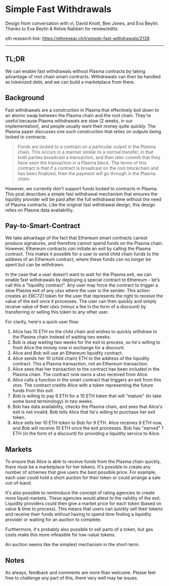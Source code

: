 # Simple Fast Withdrawals

Design from conversation with vi, David Knott, Ben Jones, and Eva Beylin. Thanks to Eva Beylin & Kelsie Nabben for review/edits.

eth research link: https://ethresear.ch/t/simple-fast-withdrawals/2128

---

## TL;DR

We can enable fast withdrawals without Plasma contracts by taking advantage of root chain smart contracts. Withdrawals can then be handled as tokenized debt, and we can build a marketplace from there.

## Background

Fast withdrawals are a construction in Plasma that effectively boil down to an atomic swap between the Plasma chain and the root chain. They're useful because Plasma withdrawals are slow (2 weeks, in our implementation), and people usually want their money quite quickly. The Plasma paper discusses one such construction that relies on outputs being locked to contracts:

> Funds are locked to a contract on a particular output in the Plasma chain. This occurs in a manner similar to a normal transfer, in that both parties broadcast a transaction, and then later commit that they have seen the transaction in a Plasma block. The terms of this contract is that if a contract is broadcast on the root blockchain and has been finalized, then the payment will go through in the Plasma chain.

However, we currently don't support funds locked to contracts in Plasma. This post describes a simple fast withdrawal mechanism that ensures the liquidity provider will be paid after the full withdrawal time without the need of Plasma contracts. Like the original fast withdrawal design, this design relies on Plasma data availability.

## Pay-to-Smart-Contract

We take advantage of the fact that Ethereum smart contracts cannot produce signatures, and therefore cannot spend funds on the Plasma chain. However, Ethereum contracts *can* initiate an exit by calling the Plasma contract. This makes it possible for a user to send child chain funds to the address of an Ethereum contract, where these funds can no longer be spent but can be withdrawn. 

In the case that a user doesn’t want to wait for the Plasma exit, we can enable fast withdrawals by deploying a special contract to Ethereum - let’s call this a "liquidity contract". Any user may force the contract to trigger a slow Plasma exit of any utxo where the user is the sender. This action creates an ERC721 token for the user that represents the right to receive the value of the exit once it processes. The user can then quickly and simply receive value of their utxo (minus a fee in the form of a discount) by transferring or selling this token to any other user.

For clarity, here's a quick user flow:

1. Alice has 10 ETH on the child chain and wishes to quickly withdraw to the Plasma chain instead of waiting two weeks.
2. Bob is okay waiting two weeks for the exit to process, so he's willing to front Alice the money now in exchange for a discount.
3. Alice and Bob will use an Ethereum liquidity contract.
4. Alice sends her 10 (child chain) ETH to the address of the liquidity contract. This a Plasma transaction, not an Ethereum transaction. 
5. Alice sees that her transaction to the contract has been included in the Plasma chain. The contract now owns a utxo received from Alice.
6. Alice calls a function in the smart contract that triggers an exit from this utxo. The contract credits Alice with a token representing the future funds from this exit.
7. Bob is willing to pay 9 ETH for a 10 ETH token that will "mature" (to take some bond terminology) in two weeks.
8. Bob has data availability, checks the Plasma chain, and sees that Alice's exit is not invalid. Bob tells Alice that he's willing to purchase her exit token.
9. Alice sells her 10 ETH token to Bob for 9 ETH. Alice receives 9 ETH now, and Bob will receive 10 ETH once the exit processes. Bob has "earned" 1 ETH (in the form of a discount) for providing a liquidity service to Alice.

## Markets

To ensure that Alice is able to receive funds from the Plasma chain quickly, there must be a marketplace for her tokens. It's possible to create any number of schemes that give users the best possible price. For example, each user could hold a short auction for their token or could arrange a sale out-of-band.

It's also possible to reintroduce the concept of rating agencies to create more liquid markets. These agencies would attest to the validity of the exit. Liquidity providers could then give a market price for each token (based on value & time to process). This means that users can quickly sell their tokens and receive their funds without having to spend time finding a liquidity provider or waiting for an auction to complete.

Furthermore, it's probably also possible to sell parts of a token, but gas costs make this more infeasible for low-value tokens.

An auction seems like the simplest mechanism in the short-term.

## Notes

As always, feedback and comments are more than welcome. Please feel free to challenge any part of this, there very well may be issues.
